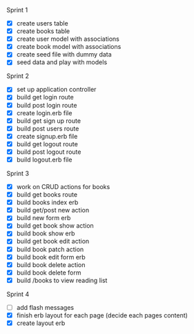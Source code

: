 Sprint 1
- [x] create users table
- [x] create books table
- [x] create user model with associations
- [x] create book model with associations
- [x] create seed file with dummy data
- [x] seed data and play with models

Sprint 2
- [x] set up application controller
- [x] build get login route
- [x] build post login route
- [x] create login.erb file
- [x] build get sign up route
- [x] build post users route
- [x] create signup.erb file
- [x] build get logout route
- [x] build post logout route
- [x] build logout.erb file

Sprint 3
- [x] work on CRUD actions for books
- [x] build get books route
- [x] build books index erb
- [x] build get/post new action
- [x] build new form erb
- [x] build get book show action
- [x] build book show erb
- [x] build get book edit action
- [x] build book patch action
- [x] build book edit form erb
- [x] build book delete action
- [x] build book delete form
- [x] build /books to view reading list

Sprint 4
- [ ] add flash messages
- [x] finish erb layout for each page (decide each pages content)
- [x] create layout erb

